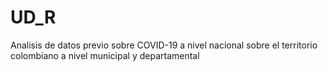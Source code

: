 # UD_R
Analisis de datos previo sobre COVID-19 a nivel nacional sobre el territorio colombiano a nivel municipal y departamental
